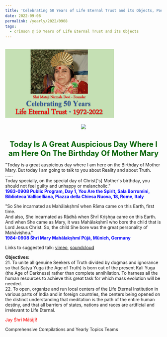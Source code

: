 ```yaml
---
title: 'Celebrating 50 Years of Life Eternal Trust and its Objects, Post 26 on the Birthday of Mother Mary'
date: 2022-09-08
permalink: /yearly/2022/0908
tags:
  - crimson @ 50 Years of Life Eternal Trust and its Objects
---
```


<br>
<div style="text-align: left"><img src="/images/Celebrating50YearsLET.png" width="350" /></div><br>

<div style="text-align: center"><img src="https://pub-1e517d8c73a64c9c82977d676b1fff72.r2.dev/image1013_Photo_credit_Colin_Heinsen.png" /></div>

<br>
<p style="color:DarkGreen; text-align:center">
<font size="+2"><b>Today Is A Great Auspicious Day Where I am Here On The Birthday Of Mother Mary</b><br></font>
</p>

<p>
"Today is a great auspicious day where I am here on the Birthday of Mother Mary. But today I am going to talk to you about Reality and about Truth.<br>
......<br>
Today specially, on the special day of Christ['s] Mother's birthday, you should not feel guilty and unhappy or melancholic."<br>
<font color="blue"><b>1983-0908 Public Program, Day 1, You Are the Spirit, Sala Borromini, Biblioteca Vallicelliana, Piazza della Chiesa Nuova, 18, Rome, Italy</b></font><br>
</p>

<p>
"So She incarnated as Mahālakṣhmī when Rāma came on this Earth, first time.<br>
And also, She incarnated as Rādhā when Śhrī Kṛiṣhṇa came on this Earth.<br>
And when She came as Mary, it was Mahālakṣhmī who bore the child that is Lord Jesus Christ. So, the child She bore was the great personality of Mahāviṣhṇu."<br>
<font color="blue"><b>1984-0908 Śhrī Mary Mahālakṣhmī Pūjā, Münich, Germany</b></font><br>
</p>

Links to suggested talk: <a href="https://vimeo.com/435674791"> vimeo</a>, <a href="https://soundcloud.com/nirmala-vidya-portal/1984-0908-mahalakshmi-puja"> soundcloud </a><br>

<p>
<b>Objectives:</b><br>
21. To unite all genuine Seekers of Truth divided by dogmas and ignorance so that Satya Yuga (the Age of Truth) is born out of the present Kali Yuga (the Age of Darkness) rather than complete annihilation. To harness all the human resources to achieve this great task for which mass evolution will be needed.<br>
22. To open, organize and run local centers of the Life Eternal Institution in various parts of India and in foreign countries, the centers being opened on the distinct understanding that meditation is the path of the entire human destiny, and that all barriers of states, nations and races are artificial and irrelevant to Life Eternal.<br>
</p>

<p style="color:red;">Jay Śhrī Mātājī!<br></p>

<p>Comprehensive Compilations and Yearly Topics Teams</p>